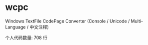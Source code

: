 ﻿wcpc
====

Windows TextFile CodePage Converter (Console / Unicode / Multi-Language / 中文注释)

个人代码数量: 708 行
